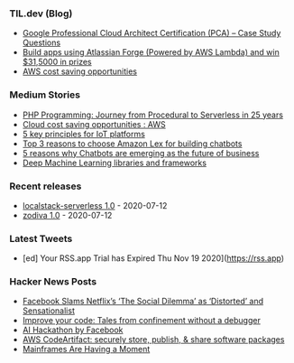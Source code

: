 

### TIL.dev (Blog)
<!-- blog starts -->
* [Google Professional Cloud Architect Certification (PCA) – Case Study Questions](https://abduljaleel.dev/2020/06/14/google-professional-cloud-architect-certification-pca/)
* [Build apps using Atlassian Forge (Powered by AWS Lambda) and win $31,5000 in prizes](https://abduljaleel.dev/2020/06/13/build-apps-using-atlassian-forge-powered-by-aws-lambda-and-win-315000-in-prizes/)
* [AWS cost saving opportunities](https://abduljaleel.dev/2020/06/11/cloud-cost-saving-opportunities-aws/)
<!-- blog ends -->


### Medium Stories
<!-- tils starts -->
* [PHP Programming: Journey from Procedural to Serverless in 25 years](https://medium.com/@abduljaleelkavungal/php-programming-journey-from-procedural-to-serverless-in-25-years-cabbfbb09aa8?source=rss-e409f4b5ec81------2)
* [Cloud cost saving opportunities : AWS](https://medium.com/@abduljaleelkavungal/cloud-cost-saving-opportunities-aws-a1f070dd2370?source=rss-e409f4b5ec81------2)
* [5 key principles for IoT platforms](https://medium.com/i2sensys-official-blog/5-key-principles-for-iot-platforms-f49199eb7f3d?source=rss-e409f4b5ec81------2)
* [Top 3 reasons to choose Amazon Lex for building chatbots](https://medium.com/@abduljaleelkavungal/top-3-reasons-to-choose-amazon-lex-for-building-chatbots-4939b5b8ba3d?source=rss-e409f4b5ec81------2)
* [5 reasons why Chatbots are emerging as the future of business](https://medium.com/@abduljaleelkavungal/5-reasons-why-chatbots-are-emerging-as-the-future-of-business-b45e679a6510?source=rss-e409f4b5ec81------2)
* [Deep Machine Learning libraries and frameworks](https://medium.com/@abduljaleelkavungal/deep-machine-learning-libraries-and-frameworks-5fdf2bb6bfbe?source=rss-e409f4b5ec81------2)
<!-- tils ends -->

### Recent releases
<!-- recent_releases starts -->
* [localstack-serverless 1.0](https://github.com/abduljaleel/localstack-serverless/releases/tag/1.0) - 2020-07-12
* [zodiva 1.0](https://github.com/abduljaleel/zodiva/releases/tag/1.0) - 2020-07-12
<!-- recent_releases ends -->

### Latest Tweets
<!-- tweets starts -->
* [ed] Your RSS.app Trial has Expired  Thu Nov 19 2020](https://rss.app)
<!-- tweets ends -->

### Hacker News Posts
<!-- hacks starts -->
* [Facebook Slams Netflix’s ‘The Social Dilemma’ as ‘Distorted’ and Sensationalist](https://variety.com/2020/digital/news/facebook-netflix-social-dilemma-documentary-1234791015/)
* [Improve your code: Tales from confinement without a debugger](https://developers.redhat.com/blog/2020/07/07/improve-your-code-tales-from-confinement-without-a-debugger/)
* [AI Hackathon by Facebook](https://fbai2.devpost.com/)
* [AWS CodeArtifact: securely store, publish, & share software packages](https://aws.amazon.com/codeartifact/)
* [Mainframes Are Having a Moment](https://spectrum.ieee.org/tech-talk/computing/software/mainframes-programming-language-cobol-news-coronavirus)
<!-- hacks ends -->
